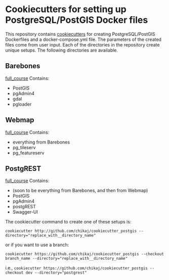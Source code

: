 # Cookiecutters for setting up PostgreSQL/PostGIS Docker files

This repository contains [cookiecutters](https://github.com/cookiecutter/cookiecutter) for creating 
PostgreSQL/PostGIS Dockerfiles and a docker-compose.yml file. The parameters of the created files
come from user input. Each of the directories in the repository create unique setups. The following 
directories are available.

## Barebones
[full_course](https://github.com/chikaj/cookiecutter_postgis/tree/main/barebones)
Contains:
* PostGIS
* pgAdmin4 
* gdal
* pgloader

## Webmap
[full_course](https://github.com/chikaj/cookiecutter_postgis/tree/main/webmap)
Contains:
* everything from Barebones
* pg_tileserv
* pg_featureserv


## PostgREST
[full_course](https://github.com/chikaj/cookiecutter_postgis/tree/main/postgrest)
Contains:
* (soon to be everything from Barebones, and then from Webmap)
* PostGIS
* pgAdmin4
* postgREST
* Swagger-UI


The cookiecutter command to create one of these setups is:

`cookiecutter http://github.com/chikaj/cookiecutter_postgis --directory="replace_with__directory_name"`

or if you want to use a branch:

`cookiecutter https://github.com/chikaj/cookiecutter_postgis --checkout branch_name --directory="replace_with__directory_name"`

i.e., `cookiecutter https://github.com/chikaj/cookiecutter_postgis --checkout dev --directory="postgrest"`
